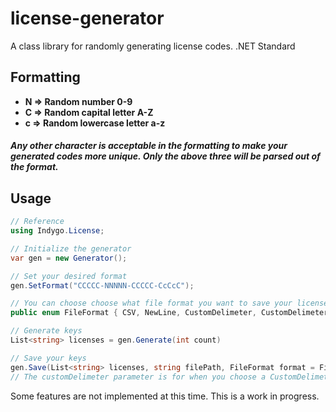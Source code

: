 # license-generator
A class library for randomly generating license codes. .NET Standard

## Formatting

* <b>N => Random number 0-9</b>
* <b>C => Random capital letter A-Z</b>
*  <b>c => Random lowercase letter a-z</b>

##### Any other character is acceptable in the formatting to make your generated codes more unique. Only the above three will be parsed out of the format.

## Usage
```csharp
// Reference
using Indygo.License;

// Initialize the generator
var gen = new Generator();

// Set your desired format
gen.SetFormat("CCCCC-NNNNN-CCCCC-CcCcC");

// You can choose choose what file format you want to save your licenses in. By default, CSV will be chosen.
public enum FileFormat { CSV, NewLine, CustomDelimeter, CustomDelimeterNewline, JSON, Excel }

// Generate keys
List<string> licenses = gen.Generate(int count)

// Save your keys
gen.Save(List<string> licenses, string filePath, FileFormat format = FileFormat.CSV, string customDelimeter = ",");
// The customDelimeter parameter is for when you choose a CustomDelimeter or CustomDelimeterNewline file format.
```

Some features are not implemented at this time. This is a work in progress.
